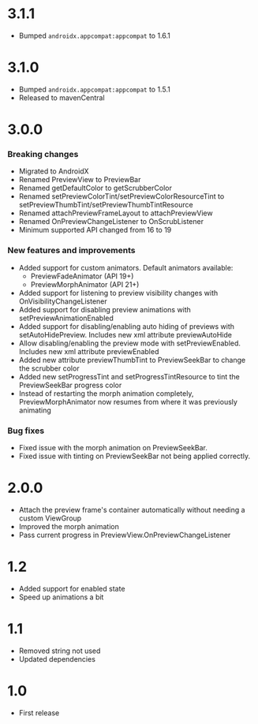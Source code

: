 # 3.1.1

- Bumped `androidx.appcompat:appcompat` to 1.6.1

# 3.1.0

- Bumped `androidx.appcompat:appcompat` to 1.5.1
- Released to mavenCentral

# 3.0.0


### Breaking changes

- Migrated to AndroidX
- Renamed PreviewView to PreviewBar
- Renamed getDefaultColor to getScrubberColor
- Renamed setPreviewColorTint/setPreviewColorResourceTint to setPreviewThumbTint/setPreviewThumbTintResource
- Renamed attachPreviewFrameLayout to attachPreviewView
- Renamed OnPreviewChangeListener to OnScrubListener
- Minimum supported API changed from 16 to 19

### New features and improvements

- Added support for custom animators. Default animators available:
	- PreviewFadeAnimator (API 19+)
	- PreviewMorphAnimator (API 21+)
- Added support for listening to preview visibility changes with OnVisibilityChangeListener
- Added support for disabling preview animations with setPreviewAnimationEnabled
- Added support for disabling/enabling auto hiding of previews with setAutoHidePreview. Includes new xml attribute previewAutoHide
- Allow disabling/enabling the preview mode with setPreviewEnabled. Includes new xml attribute previewEnabled
- Added new attribute previewThumbTint to PreviewSeekBar to change the scrubber color
- Added new setProgressTint and setProgressTintResource to tint the PreviewSeekBar progress color
- Instead of restarting the morph animation completely,
PreviewMorphAnimator now resumes from where it was previously animating

### Bug fixes
- Fixed issue with the morph animation on PreviewSeekBar.
- Fixed issue with tinting on PreviewSeekBar not being applied correctly.

# 2.0.0

- Attach the preview frame's container automatically without needing a custom ViewGroup
- Improved the morph animation
- Pass current progress in PreviewView.OnPreviewChangeListener

# 1.2

- Added support for enabled state
- Speed up animations a bit

# 1.1

- Removed string not used
- Updated dependencies

# 1.0

- First release

